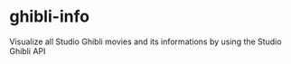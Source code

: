 # ghibli-info
Visualize all Studio Ghibli movies and its informations by using the Studio Ghibli API 
